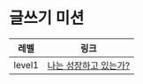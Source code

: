 # 글쓰기 미션

| 레벨   | 링크                                 |
| ------ | ------------------------------------ |
| level1 | [나는 성장하고 있는가?](./level1.md) |
